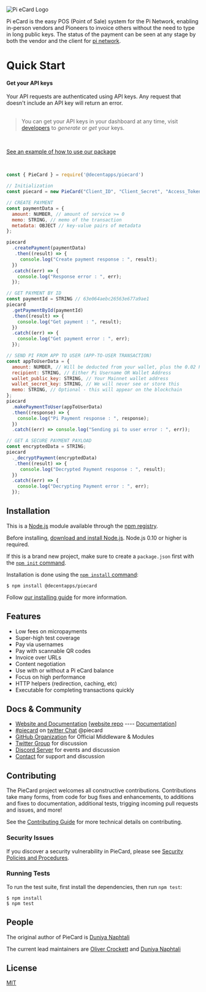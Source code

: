 ![Pi eCard Logo](https://miro.medium.com/max/520/1*1ihnvEGPNAC8wGGxiPgQBA.webp)

  Pi eCard is the easy POS (Point of Sale) system for the Pi Network, enabling in-person vendors and Pioneers to invoice others without the need to type in long public keys. The status of the payment can be seen at any stage by both the vendor and the client for [pi network](https://minepi.com/).

  <!-- [![NPM Version][npm-version-image]][npm-url]
  [![NPM Install Size][npm-install-size-image]][npm-install-size-url]
  [![NPM Downloads][npm-downloads-image]][npm-downloads-url] -->

  # Quick Start
#### Get your API keys

Your API requests are authenticated using API keys. Any request that doesn't include an API key will return an error. <br/> <br/>

> You can get your API keys in your dashboard at any time, visit [developers](https://gateway.piecard.app) to _generate_ or _get_ your keys.

<br />

  [See an example of how to use our package](example)

<br />

```js
const { PieCard } = require('@decentapps/piecard')

// Initialization
const piecard = new PieCard("Client_ID", "Client_Secret", "Access_Token");

// CREATE PAYMENT
const paymentData = {
  amount: NUMBER, // amount of service >= 0
  memo: STRING, // memo of the transaction
  metadata: OBJECT // key-value pairs of metadata
};

piecard
  .createPayment(paymentData)
   .then((result) => {
     console.log("Create payment response : ", result);
  })
  .catch((err) => {
    console.log("Response error : ", err);
  });

// GET PAYMENT BY ID
const paymentId = STRING // 63e064aebc26563e677a9ae1
piecard
  .getPaymentById(paymentId)
  .then((result) => {
  	console.log("Get payment : ", result);
  })
  .catch((err) => {
    console.log("Get payment error : ", err);
  });

// SEND PI FROM APP TO USER (APP-TO-USER TRANSACTION)
const appToUserData = {
  amount: NUMBER, // Will be deducted from your wallet, plus the 0.02 Pi fee
  recipient: STRING, // Either Pi Username OR Wallet Address
  wallet_public_key: STRING, // Your Mainnet wallet address
  wallet_secret_key: STRING, // We will never see or store this
  memo: STRING, // Optional - this will appear on the blockchain
};
piecard
  .makePaymentToUser(appToUserData)
  .then((response) => {
    console.log("Pi Payment response : ", response);
  })
  .catch((err) => console.log("Sending pi to user error : ", err));

// GET A SECURE PAYMENT PAYLOAD
const encryptedData = STRING;
piecard
  ._decryptPayment(encryptedData)
   .then((result) => {
     console.log("Decrypted Payment response : ", result);
  })
  .catch((err) => {
    console.log("Decrypting Payment error : ", err);
  });

```


## Installation

This is a [Node.js](https://nodejs.org/en/) module available through the
[npm registry](https://www.npmjs.com/).

Before installing, [download and install Node.js](https://nodejs.org/en/download/).
Node.js 0.10 or higher is required.

If this is a brand new project, make sure to create a `package.json` first with
the [`npm init` command](https://docs.npmjs.com/creating-a-package-json-file).

Installation is done using the
[`npm install` command](https://docs.npmjs.com/getting-started/installing-npm-packages-locally):

```console
$ npm install @decentapps/piecard
```

Follow [our installing guide](https://docs.piecard.app/quick-start)
for more information.

## Features

  * Low fees on micropayments
  * Super-high test coverage
  * Pay via usernames
  * Pay with scannable QR codes
  * Invoice over URLs
  * Content negotiation
  * Use with or without a Pi eCard balance
  * Focus on high performance
  * HTTP helpers (redirection, caching, etc)
  * Executable for completing transactions quickly

## Docs & Community

  * [Website and Documentation](https://www.piecard.co.uk/)  [[website repo](https://github.com/decentappsltd/piecard) ---- [Documentation](https://docs.piecard.app/)]
  * [#piecard](https://twitter.com/pi_ecard) on [twitter Chat](https://mobile.twitter.com/pi_ecard) @piecard
  * [GitHub Organization](https://github.com/decentappsltd) for Official Middleware & Modules
  * [Twitter Group](https://twitter.com/decentappsltd) for discussion
  * [Discord Server](https://discord.gg/mzvR6vcfc6) for events and discussion
  * [Contact](https://decentapps.co.uk/contact.html) for support and discussion



## Contributing

  <!-- [![Linux Build][github-actions-ci-image]][github-actions-ci-url]
  [![Windows Build][appveyor-image]][appveyor-url]
  [![Test Coverage][coveralls-image]][coveralls-url] -->

The PieCard project welcomes all constructive contributions. Contributions take many forms,
from code for bug fixes and enhancements, to additions and fixes to documentation, additional
tests, trigging incoming pull requests and issues, and more!

See the [Contributing Guide](Contributing.md) for more technical details on contributing.

### Security Issues

If you discover a security vulnerability in PieCard, please see [Security Policies and Procedures](Security.md).

### Running Tests

To run the test suite, first install the dependencies, then run `npm test`:

```console
$ npm install
$ npm test
```

## People

The original author of PieCard is [Duniya Naphtali](https://github.com/kouqhar)

The current lead maintainers are [Oliver Crockett](https://github.com/olivercrockett) and [Duniya Naphtali](https://github.com/kouqhar)

## License

  [MIT](LICENSE)
